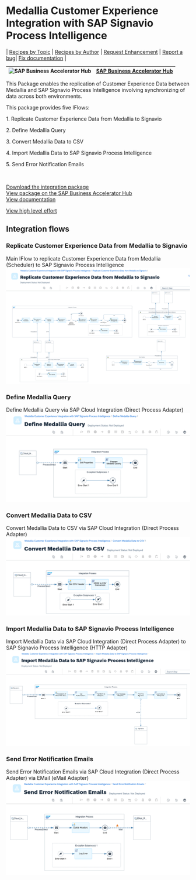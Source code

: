 # Medallia Customer Experience Integration with SAP Signavio Process Intelligence

\| [Recipes by Topic](../../readme.md ) \| [Recipes by Author](../../author.md ) \| [Request Enhancement](https://github.com/SAP-samples/cloud-integration-flow/issues/new?assignees=&labels=Recipe%20Fix,enhancement&template=recipe-request.md&title=Improve%20Enabling%20Exactly%20Once%20in%20Order%20via%20Cloud%20Integration) \| [Report a bug](https://github.com/SAP-samples/cloud-integration-flow/issues/new?assignees=&labels=Recipe%20Fix,bug&template=bug_report.md&title=Issue%20with%20Enabling%20Exactly%20Once%20in%20Order%20via%20Cloud%20Integration)\| [Fix documentation](https://github.com/SAP-samples/cloud-integration-flow/issues/new?assignees=&labels=Recipe%20Fix,documentation&template=bug_report.md&title=Docu%20fix%20Enabling%20Exactly%20Once%20in%20Order%20via%20Cloud%20Integration) \| 

 ![SAP Business Accelerator Hub](https://github.com/SAPAPIBusinessHub.png?size=50 ) | [SAP Business Accelerator Hub](https://api.sap.com/allcommunity) | 
 ----|----| 

<p>This Package enables the replication of Customer Experience Data between Medallia and SAP Signavio Process Intelligence involving synchronizing of data across both environments.</p>
<p>This package provides five IFlows:</p>
<p>1. Replicate Customer Experience Data from Medallia to Signavio&nbsp;</p>
<p>2. Define Medallia Query&nbsp;</p>
<p>3. Convert Medallia Data to CSV&nbsp;</p>
<p>4. Import Medallia Data to SAP Signavio Process Intelligence&nbsp;</p>
<p>5. Send Error Notification Emails&nbsp;</p>
<p>&nbsp;</p>

[Download the integration package](MedalliaCustomerExperienceIntegrationwithSAPSignavioProcessIntelligence.zip)\
[View package on the SAP Business Accelerator Hub](https://api.sap.com/package/MedalliaCustomerExperienceIntegrationwithSAPSignavioProcessIntelligence)\
[View documentation](MedalliaCustomerExperienceIntegrationwithSAPSignavioProcessIntelligence.pdf)

[View high level effort](effort.md)
## Integration flows
### Replicate Customer Experience Data from Medallia to Signavio
Main IFlow to replicate Customer Experience Data from Medallia (Scheduler) to SAP Signavio Process Intelligence \
 ![input-image](Replicate_Customer_Experience_Data_from_Medallia_to_Signavio.png)
 ### Define Medallia Query
Define Medallia Query via SAP Cloud Integration (Direct Process Adapter) \
 ![input-image](Define_Medallia_Query.png)
### Convert Medallia Data to CSV
Convert Medallia Data to CSV via SAP Cloud Integration (Direct Process Adapter) \
 ![input-image](Convert_Medallia_Data_to_CSV.png)
### Import Medallia Data to SAP Signavio Process Intelligence
Import Medallia Data via SAP Cloud Integration (Direct Process Adapter) to SAP Signavio Process Intelligence (HTTP Adapter) \
 ![input-image](Import_Medallia_Data_to_SAP_Signavio_Process_Intelligence.png)
### Send Error Notification Emails
Send Error Notification Emails via SAP Cloud Integration (Direct Process Adapter) via EMail (eMail Adapter) \
 ![input-image](Send_Error_Notification_Emails.png)
